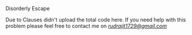Disorderly Escape

Due to Clauses didn't upload the total code here. If you need help with this problem please feel free to contact me on *rudrajit1729@gmail.com*
